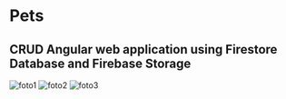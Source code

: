 # Pets
## CRUD Angular web application using Firestore Database and Firebase Storage

![foto1](https://user-images.githubusercontent.com/73244780/160716721-953e4e58-eba7-400b-8942-9cee1ab34f2a.png)
![foto2](https://user-images.githubusercontent.com/73244780/160716734-71546cb2-8ab7-4cc2-b5ca-f1694d4ae672.png)
![foto3](https://user-images.githubusercontent.com/73244780/160716741-dc7b945b-28c1-4d4e-821f-893aa5a2767b.png)


